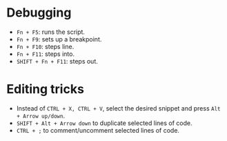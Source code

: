 # Debugging

* `Fn + F5`: runs the script.
* `Fn + F9`: sets up a breakpoint.
* `Fn + F10`: steps line.
* `Fn + F11`: steps into.
* `SHIFT + Fn + F11`: steps out.

# Editing tricks

* Instead of `CTRL + X, CTRL + V`, select the desired snippet and press `Alt + Arrow up/down`.
* `SHIFT + Alt + Arrow down` to duplicate selected lines of code.
* `CTRL + ;` to comment/uncomment selected lines of code.
